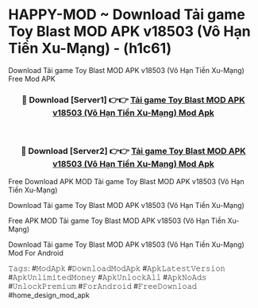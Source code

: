 # HAPPY-MOD ~ Download Tải game Toy Blast MOD APK v18503 (Vô Hạn Tiền Xu-Mạng) - (h1c61)
Download Tải game Toy Blast MOD APK v18503 (Vô Hạn Tiền Xu-Mạng) Free Mod APK

<div align="center">
<h3>🔴 Download [Server1] 👉👉 <a href="https://apk-comot.site?title=Tải_game_Toy_Blast_MOD_APK_v18503_(Vô_Hạn_Tiền_Xu-Mạng)">Tải game Toy Blast MOD APK v18503 (Vô Hạn Tiền Xu-Mạng) Mod Apk</a></h3><br>

<h3>🔴 Download [Server2] 👉👉 <a href="https://apk-comot.site?title=Tải_game_Toy_Blast_MOD_APK_v18503_(Vô_Hạn_Tiền_Xu-Mạng)">Tải game Toy Blast MOD APK v18503 (Vô Hạn Tiền Xu-Mạng) Mod Apk</a></h3>
</div>


Free Download APK MOD Tải game Toy Blast MOD APK v18503 (Vô Hạn Tiền Xu-Mạng)

Download Tải game Toy Blast MOD APK v18503 (Vô Hạn Tiền Xu-Mạng) 

Free APK MOD Tải game Toy Blast MOD APK v18503 (Vô Hạn Tiền Xu-Mạng) 

Download Tải game Toy Blast MOD APK v18503 (Vô Hạn Tiền Xu-Mạng) Mod For Android

𝚃𝚊𝚐𝚜: #𝙼𝚘𝚍𝙰𝚙𝚔 #𝙳𝚘𝚠𝚗𝚕𝚘𝚊𝚍𝙼𝚘𝚍𝙰𝚙𝚔 #𝙰𝚙𝚔𝙻𝚊𝚝𝚎𝚜𝚝𝚅𝚎𝚛𝚜𝚒𝚘𝚗 #𝙰𝚙𝚔𝚄𝚗𝚕𝚒𝚖𝚒𝚝𝚎𝚍𝙼𝚘𝚗𝚎𝚢 #𝙰𝚙𝚔𝚄𝚗𝚕𝚘𝚌𝚔𝙰𝚕𝚕 #𝙰𝚙𝚔𝙽𝚘𝙰𝚍𝚜 #𝚄𝚗𝚕𝚘𝚌𝚔𝙿𝚛𝚎𝚖𝚒𝚞𝚖 #𝙵𝚘𝚛𝙰𝚗𝚍𝚛𝚘𝚒𝚍 #𝙵𝚛𝚎𝚎𝙳𝚘𝚠𝚗𝚕𝚘𝚊𝚍 #home_design_mod_apk